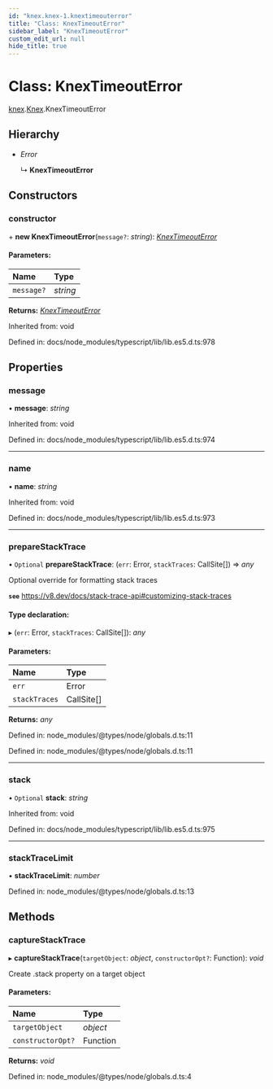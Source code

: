 ```yaml
---
id: "knex.knex-1.knextimeouterror"
title: "Class: KnexTimeoutError"
sidebar_label: "KnexTimeoutError"
custom_edit_url: null
hide_title: true
---
```


# Class: KnexTimeoutError

[knex](../modules/knex.md).[Knex](../modules/knex.knex-1.md).KnexTimeoutError

## Hierarchy

* *Error*

  ↳ **KnexTimeoutError**

## Constructors

### constructor

\+ **new KnexTimeoutError**(`message?`: *string*): [*KnexTimeoutError*](knex.knex-1.knextimeouterror.md)

#### Parameters:

Name | Type |
:------ | :------ |
`message?` | *string* |

**Returns:** [*KnexTimeoutError*](knex.knex-1.knextimeouterror.md)

Inherited from: void

Defined in: docs/node_modules/typescript/lib/lib.es5.d.ts:978

## Properties

### message

• **message**: *string*

Inherited from: void

Defined in: docs/node_modules/typescript/lib/lib.es5.d.ts:974

___

### name

• **name**: *string*

Inherited from: void

Defined in: docs/node_modules/typescript/lib/lib.es5.d.ts:973

___

### prepareStackTrace

• `Optional` **prepareStackTrace**: (`err`: Error, `stackTraces`: CallSite[]) => *any*

Optional override for formatting stack traces

**`see`** https://v8.dev/docs/stack-trace-api#customizing-stack-traces

#### Type declaration:

▸ (`err`: Error, `stackTraces`: CallSite[]): *any*

#### Parameters:

Name | Type |
:------ | :------ |
`err` | Error |
`stackTraces` | CallSite[] |

**Returns:** *any*

Defined in: node_modules/@types/node/globals.d.ts:11

Defined in: node_modules/@types/node/globals.d.ts:11

___

### stack

• `Optional` **stack**: *string*

Inherited from: void

Defined in: docs/node_modules/typescript/lib/lib.es5.d.ts:975

___

### stackTraceLimit

• **stackTraceLimit**: *number*

Defined in: node_modules/@types/node/globals.d.ts:13

## Methods

### captureStackTrace

▸ **captureStackTrace**(`targetObject`: *object*, `constructorOpt?`: Function): *void*

Create .stack property on a target object

#### Parameters:

Name | Type |
:------ | :------ |
`targetObject` | *object* |
`constructorOpt?` | Function |

**Returns:** *void*

Defined in: node_modules/@types/node/globals.d.ts:4
